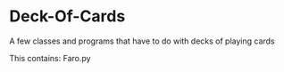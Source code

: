 # Deck-Of-Cards
A few classes and programs that have to do with decks of playing cards

This contains:
Faro.py
